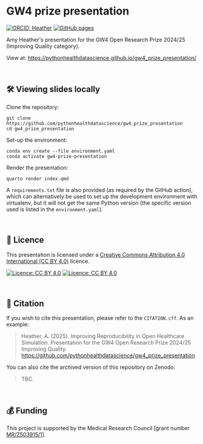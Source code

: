 # GW4 prize presentation

[![ORCID: Heather](https://img.shields.io/badge/ORCID-0000--0002--6596--3479-brightgreen)](https://orcid.org/0000-0002-6596-3479)
[![GitHub pages](https://github.com/pythonhealthdatascience//gw4_prize_presentation/actions/workflows/quarto_publish.yaml/badge.svg)](https://github.com/pythonhealthdatascience//gw4_prize_presentation/actions/workflows/quarto_publish.yaml)

Amy Heather's presentation for the GW4 Open Research Prize 2024/25 (Improving Quality category).

View at: https://pythonhealthdatascience.github.io/gw4_prize_presentation/

<br>

## 🛠️ Viewing slides locally

Clone the repository:

```
git clone https://github.com/pythonhealthdatascience/gw4_prize_presentation
cd gw4_prize_presentation
```

Set-up the environment:

```
conda env create --file environment.yaml
conda activate gw4-prize-presentation
```

Render the presentation:

```
quarto render index.qmd
```

A `requirements.txt` file is also provided (as required by the GitHub action), which can alternatively be used to set up the development environment with virtualenv, but it will not get the same Python version (the specific version used is listed in the `environment.yaml`).

<br>

## 📜 Licence

This presentation is licensed under a [Creative Commons Attribution 4.0 International (CC BY 4.0)](https://github.com/pythonhealthdatascience/stars_wp1_summary/blob/1a7e932013abd8e4810764b8925e98e9a6473844/LICENSE) licence.

[![Licence: CC BY 4.0](https://licensebuttons.net/l/by/4.0/80x15.png)](https://creativecommons.org/licenses/by/4.0/)
[![Licence: CC BY 4.0](https://img.shields.io/badge/License-CC_BY_4.0-lightgrey.svg)](https://creativecommons.org/licenses/by/4.0/)

<br>

## 📝 Citation

If you wish to cite this presentation, please refer to the `CITATION.cff`. As an example:

> Heather, A. (2025). Improving Reproducibility in Open Healthcare Simulation. Presentation for the GW4 Open Research Prize 2024/25 Improving Quality. https://github.com/pythonhealthdatascience/gw4_prize_presentation.

You can also cite the archived version of this repository on Zenodo:

> TBC.

<br>

## 💰 Funding

This project is supported by the Medical Research Council [grant number [MR/Z503915/1](https://gtr.ukri.org/projects?ref=MR%2FZ503915%2F1)].